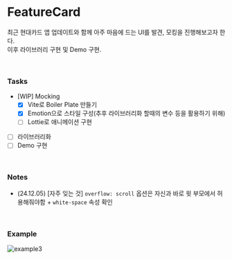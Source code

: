# FeatureCard

최근 현대카드 앱 업데이트와 함께 아주 마음에 드는 UI를 발견, 모킹을 진행해보고자 한다. <br/>
이후 라이브러리 구현 및 Demo 구현.

<br/>

### Tasks

- [WIP] Mocking
  - [x] Vite로 Boiler Plate 만들기
  - [x] Emotion으로 스타일 구성(추후 라이브러리화 할때의 변수 등을 활용하기 위해)
  - [ ] Lottie로 애니메이션 구현
- [ ] 라이브러리화
- [ ] Demo 구현

<br/>

### Notes

- (24.12.05) [자주 잊는 것] `overflow: scroll` 옵션은 자신과 바로 윗 부모에서 허용해줘야함 + `white-space` 속성 확인

<br/>

### Example

![example3](https://github.com/user-attachments/assets/02043be7-6c8f-4d36-a9c9-91415a7ace65)
